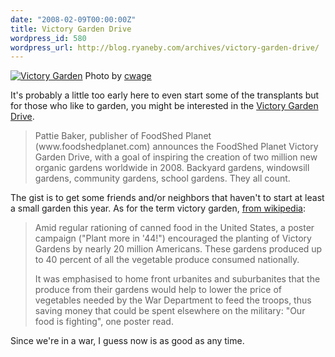 ```yaml
---
date: "2008-02-09T00:00:00Z"
title: Victory Garden Drive
wordpress_id: 580
wordpress_url: http://blog.ryaneby.com/archives/victory-garden-drive/
---
```

<a href="http://flickr.com/photos/cwage/108432145/"><img src="http://farm1.static.flickr.com/45/108432145_b7eb8a2ceb.jpg" alt="Victory Garden" /></a>
Photo by <a href="http://flickr.com/photos/cwage/108432145/">cwage</a>

It's probably a little too early here to even start some of the transplants but for those who like to garden, you might be interested in the <a href="http://www.victorygardendrive.blogspot.com/">Victory Garden Drive</a>.

<blockquote>Pattie Baker, publisher of FoodShed Planet (www.foodshedplanet.com) announces the FoodShed Planet Victory Garden Drive, with a goal of inspiring the creation of two million new organic gardens worldwide in 2008. Backyard gardens, windowsill gardens, community gardens, school gardens. They all count.</blockquote>

The gist is to get some friends and/or neighbors that haven't to start at least a small garden this year. As for the term victory garden, <a href="http://en.wikipedia.org/wiki/Victory_garden">from wikipedia</a>:

<blockquote>Amid regular rationing of canned food in the United States, a poster campaign ("Plant more in '44!") encouraged the planting of Victory Gardens by nearly 20 million Americans. These gardens produced up to 40 percent of all the vegetable produce consumed nationally.

It was emphasised to home front urbanites and suburbanites that the produce from their gardens would help to lower the price of vegetables needed by the War Department to feed the troops, thus saving money that could be spent elsewhere on the military: "Our food is fighting", one poster read.</blockquote>

Since we're in a war, I guess now is as good as any time.
